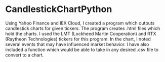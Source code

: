 # CandlestickChartPython
Using Yahoo Finance and IEX Cloud, I created a program which outputs candlestick charts for given tickers. The program creates .html files which hold the charts. I used the LMT (Lockheed Martin Cooperation) and RTX (Raytheon Technologies) tickers for this program. In the chart, I noted several events that may have influenced market behavior. I have also included a function which would be able to take in any desired  .csv file to convert to a chart. 
